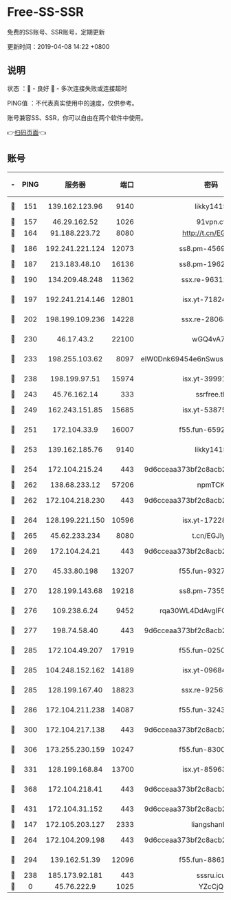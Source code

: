 # Free-SS-SSR

免费的SS账号、SSR账号，定期更新

更新时间：2019-04-08 14:22 +0800

## 说明

状态     ：🙂 - 良好 🙁 - 多次连接失败或连接超时

PING值   ：不代表真实使用中的速度，仅供参考。

账号兼容SS、SSR，你可以自由在两个软件中使用。

👉[扫码页面](https://liesauer.github.io/Free-SS-SSR/)👈

## 账号

|-|PING|服务器|端口|密码|加密方式|区域|
|:----:|:----:|:-----:|-----:|:----:|:----:|:----:|
|🙂|151|139.162.123.96|9140|likky1415|aes-256-cfb|JP|
|🙂|157|46.29.162.52|1026|91vpn.cf|rc4-md5|RU|
|🙂|164|91.188.223.72|8080|http://t.cn/EGJIyrl|rc4-md5|RU|
|🙂|186|192.241.221.124|12073|ss8.pm-45691802|aes-256-cfb|US|
|🙂|187|213.183.48.10|16136|ss8.pm-19627789|rc4-md5|RU|
|🙂|190|134.209.48.248|11362|ssx.re-96312869|aes-256-cfb|US|
|🙂|197|192.241.214.146|12801|isx.yt-71824298|aes-256-cfb|US|
|🙂|202|198.199.109.236|14228|ssx.re-28068094|aes-256-cfb|US|
|🙂|230|46.17.43.2|22100|wGQ4vA7D|aes-256-gcm|RU|
|🙂|233|198.255.103.62|8097|eIW0Dnk69454e6nSwuspv9DmS201tQ0D|aes-256-cfb|US|
|🙂|238|198.199.97.51|15974|isx.yt-39991423|aes-256-cfb|US|
|🙂|243|45.76.162.14|333|ssrfree.tk|rc4|SG|
|🙂|249|162.243.151.85|15685|isx.yt-53875045|aes-256-cfb|US|
|🙂|251|172.104.33.9|16007|f55.fun-65922710|aes-256-cfb|SG|
|🙂|253|139.162.185.76|9140|likky1415|aes-256-cfb|DE|
|🙂|254|172.104.215.24|443|9d6cceaa373bf2c8acb22e60b6a58be6|aes-256-cfb|US|
|🙂|262|138.68.233.12|57206|npmTCK|rc4-md5|US|
|🙂|262|172.104.218.230|443|9d6cceaa373bf2c8acb22e60b6a58be6|aes-256-cfb|US|
|🙂|264|128.199.221.150|10596|isx.yt-17228760|aes-256-cfb|SG|
|🙂|265|45.62.233.234|8080|t.cn/EGJIyrl|rc4-md5|CA|
|🙂|269|172.104.24.21|443|9d6cceaa373bf2c8acb22e60b6a58be6|aes-256-cfb|US|
|🙂|270|45.33.80.198|13207|f55.fun-93270323|aes-256-cfb|US|
|🙂|270|128.199.143.68|19218|ss8.pm-73559472|aes-256-cfb|SG|
|🙂|276|109.238.6.24|9452|rqa30WL4DdAvgIFG6Fs3znzTa|aes-256-cfb|FR|
|🙂|277|198.74.58.40|443|9d6cceaa373bf2c8acb22e60b6a58be6|aes-256-cfb|US|
|🙂|285|172.104.49.207|17919|f55.fun-02500708|aes-256-cfb|SG|
|🙂|285|104.248.152.162|14189|isx.yt-09684732|aes-256-cfb|SG|
|🙂|285|128.199.167.40|18823|ssx.re-92562343|aes-256-cfb|SG|
|🙂|286|172.104.211.238|14087|f55.fun-32438458|aes-256-cfb|US|
|🙂|300|172.104.217.138|443|9d6cceaa373bf2c8acb22e60b6a58be6|aes-256-cfb|US|
|🙂|306|173.255.230.159|10247|f55.fun-83008054|aes-256-cfb|US|
|🙂|331|128.199.168.84|13700|isx.yt-85963683|aes-256-cfb|SG|
|🙂|368|172.104.218.41|443|9d6cceaa373bf2c8acb22e60b6a58be6|aes-256-cfb|US|
|🙂|431|172.104.31.152|443|9d6cceaa373bf2c8acb22e60b6a58be6|aes-256-cfb|US|
|🙂|147|172.105.203.127|2333|liangshanbo|chacha20|JP|
|🙂|264|172.104.209.198|443|9d6cceaa373bf2c8acb22e60b6a58be6|aes-256-cfb|US|
|🙂|294|139.162.51.39|12096|f55.fun-88617667|aes-256-cfb|SG|
|🙁|238|185.173.92.181|443|sssru.icu|rc4-md5|RU|
|🙁|0|45.76.222.9|1025|YZcCjQ|rc4-md5|JP|
